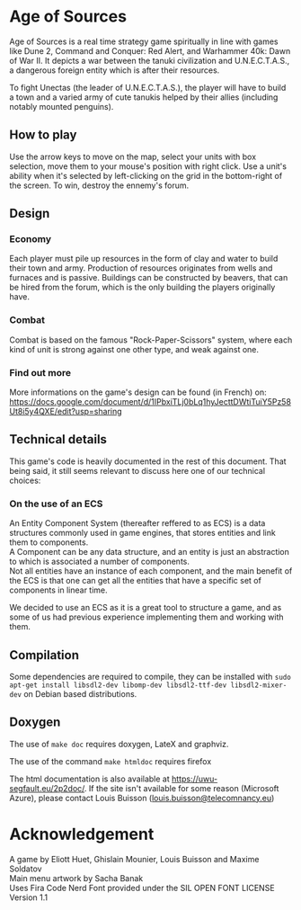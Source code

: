 # Age of Sources

Age of Sources is a real time strategy game spiritually in line with games like Dune 2, Command and Conquer: Red Alert, and Warhammer 40k: Dawn of War II. It depicts a war between the tanuki civilization and U.N.E.C.T.A.S., a dangerous foreign entity which is after their resources.

To fight Unectas (the leader of U.N.E.C.T.A.S.), the player will have to build a town and a varied army of cute tanukis helped by their allies (including notably mounted penguins).

## How to play

Use the arrow keys to move on the map, select your units with box selection, move them to your mouse's position with right click. Use a unit's ability when it's selected by left-clicking on the grid in the bottom-right of the screen.
To win, destroy the ennemy's forum.

## Design

### Economy
Each player must pile up resources in the form of clay and water to build their town and army. Production of resources originates from wells and furnaces and is passive.
Buildings can be constructed by beavers, that can be hired from the forum, which is the only building the players originally have.

### Combat
Combat is based on the famous "Rock-Paper-Scissors" system, where each kind of unit is strong against one other type, and weak against one.

### Find out more
More informations on the game's design can be found (in French) on: https://docs.google.com/document/d/1IPbxiTLj0bLq1hyJecttDWtiTuiY5Pz58Ut8i5y4QXE/edit?usp=sharing 
## Technical details

This game's code is heavily documented in the rest of this document. That being said, it still seems relevant to discuss here one of our technical choices:
### On the use of an ECS
An Entity Component System (thereafter reffered to as ECS) is a data structures commonly used in game engines, that stores entities and link them to components. \
A Component can be any data structure, and an entity is just an abstraction to which is associated a number of components. \
Not all entities have an instance of each component, and the main benefit of the ECS is that one can get all the entities that have a specific set of components in linear time.

We decided to use an ECS as it is a great tool to structure a game, and as some of us had previous experience implementing them and working with them.


## Compilation

Some dependencies are required to compile, they can be installed with `sudo apt-get install libsdl2-dev libomp-dev libsdl2-ttf-dev libsdl2-mixer-dev` on Debian based distributions.

## Doxygen

The use of `make doc` requires doxygen, LateX and graphviz.

The use of the command `make htmldoc` requires firefox

The html documentation is also available at https://uwu-segfault.eu/2p2doc/. If the site isn't available for some reason (Microsoft Azure), please contact Louis Buisson (louis.buisson@telecomnancy.eu)

# Acknowledgement

A game by Eliott Huet, Ghislain Mounier, Louis Buisson and Maxime Soldatov \
Main menu artwork by Sacha Banak \
Uses Fira Code Nerd Font provided under the SIL OPEN FONT LICENSE Version 1.1
